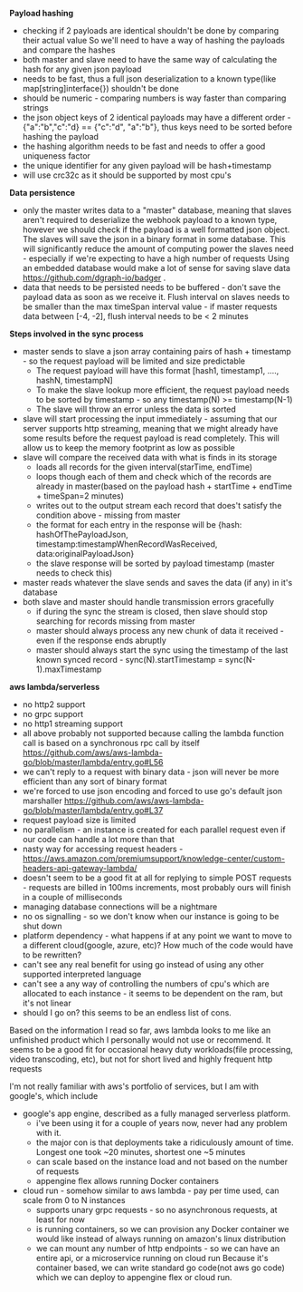 **Payload hashing**
- checking if 2 payloads are identical shouldn't be done by comparing their actual value
    So we'll need to have a way of hashing the payloads and compare the hashes
- both master and slave need to have the same way of calculating the hash for any given json payload
- needs to be fast, thus a full json deserialization to a known type(like map[string]interface{}) shouldn't be done
- should be numeric - comparing numbers is way faster than comparing strings
- the json object keys of 2 identical payloads may have a different order - {"a":"b","c":"d} == {"c":"d", "a":"b"},
    thus keys need to be sorted before hashing the payload
- the hashing algorithm needs to be fast and needs to offer a good uniqueness factor
- the unique identifier for any given payload will be hash+timestamp
- will use crc32c as it should be supported by most cpu's

**Data persistence**
- only the master writes data to a "master" database, meaning that slaves aren't required to deserialize
    the webhook payload to a known type, however we should check if the payload is a well formatted json object.
    The slaves will save the json in a binary format in some database.
    This will significantly reduce the amount of computing power the slaves need - especially if we're expecting to have a high number of requests
    Using an embedded database would make a lot of sense for saving slave data https://github.com/dgraph-io/badger .
- data that needs to be persisted needs to be buffered - don't save the payload data as soon as we receive it.
    Flush interval on slaves needs to be smaller than the max timeSpan interval value -
            if master requests data between [-4, -2], flush interval needs to be < 2 minutes

**Steps involved in the sync process**
- master sends to slave a json array containing pairs of hash + timestamp - so the request payload will be limited and size predictable
    - The request payload will have this format [hash1, timestamp1,  ...., hashN, timestampN]
    - To make the slave lookup more efficient, the request payload needs to be sorted by timestamp - so any timestamp(N) >= timestamp(N-1)
    - The slave will throw an error unless the data is sorted
- slave will start processing the input immediately - assuming that our server supports http streaming,
        meaning that we might already have some results before the request payload is read completely.
        This will allow us to keep the memory footprint as low as possible
- slave will compare the received data with what is finds in its storage
    - loads all records for the given interval(starTime, endTime)
    - loops though each of them and check which of the records are already in master(based on the payload hash + startTime + endTime + timeSpan=2 minutes)
    - writes out to the output stream each record that does't satisfy the condition above - missing from master
    - the format for each entry in the response will be {hash: hashOfThePayloadJson, timestamp:timestampWhenRecordWasReceived, data:originalPayloadJson}
    - the slave response will be sorted by payload timestamp (master needs to check this)
- master reads whatever the slave sends and saves the data (if any) in it's database
- both slave and master should handle transmission errors gracefully
    - if during the sync the stream is closed, then slave should stop searching for records missing from master
    - master should always process any new chunk of data it received - even if the response ends abruptly
    - master should always start the sync using the timestamp of the last known synced record - sync(N).startTimestamp = sync(N-1).maxTimestamp


**aws lambda/serverless**
- no http2 support
- no grpc support
- no http1 streaming support
- all above probably not supported because calling the lambda function call is based on a
        synchronous rpc call by itself https://github.com/aws/aws-lambda-go/blob/master/lambda/entry.go#L56
- we can't reply to a request with binary data - json will never be more efficient than any sort of binary format
- we're forced to use json encoding and forced to use go's default json marshaller https://github.com/aws/aws-lambda-go/blob/master/lambda/entry.go#L37
- request payload size is limited
- no parallelism - an instance is created for each parallel request even if our code can handle a lot more than that
- nasty way for accessing request headers - https://aws.amazon.com/premiumsupport/knowledge-center/custom-headers-api-gateway-lambda/
- doesn't seem to be a good fit at all for replying to simple POST requests -
        requests are billed in 100ms increments, most probably ours will finish in a couple of milliseconds
- managing database connections will be a nightmare
- no os signalling - so we don't know when our instance is going to be shut down
- platform dependency - what happens if at any point we want to move to a different cloud(google, azure, etc)?
    How much of the code would have to be rewritten?
- can't see any real benefit for using go instead of using any other supported interpreted language
- can't see a any way of controlling the numbers of cpu's which are allocated to each instance - it seems to be dependent on the ram, but it's not linear
- should I go on? this seems to be an endless list of cons.

Based on the information I read so far, aws lambda looks to me like an unfinished product which I personally would not use or recommend.
It seems to be a good fit for occasional heavy duty workloads(file processing, video transcoding, etc), but not for short lived and highly frequent http requests

I'm not really familiar with aws's portfolio of services, but I am with google's, which include
- google's app engine, described as a fully managed serverless platform.
    - i've been using it for a couple of years now, never had any problem with it.
    - the major con is that deployments take a ridiculously amount of time. Longest one took ~20 minutes, shortest one ~5 minutes
    - can scale based on the instance load and not based on the number of requests
    - appengine flex allows running Docker containers
- cloud run - somehow similar to aws lambda - pay per time used, can scale from 0 to N instances
    - supports unary grpc requests - so no asynchronous requests, at least for now
    - is running containers, so we can provision any Docker container we would like instead of always running on amazon's linux distribution
    - we can mount any number of http endpoints - so we can have an entire api, or a microservice running on cloud run
Because it's container based, we can write standard go code(not aws go code) which we can deploy to appengine flex or cloud run.
